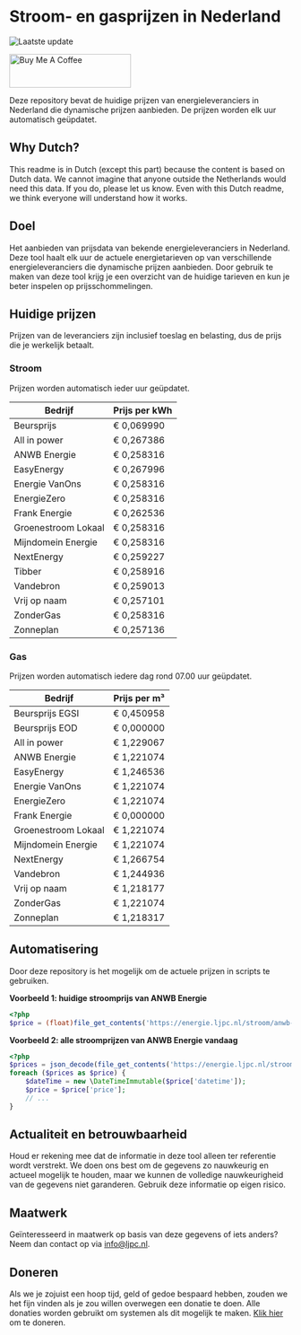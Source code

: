 # Stroom- en gasprijzen in Nederland

![Laatste update](https://img.shields.io/badge/laatste%20update-2023--11--25%2004%3A00%20CET-brightgreen)

<a href="https://www.buymeacoffee.com/Lars-" target="_blank"><img src="https://cdn.buymeacoffee.com/buttons/v2/default-orange.png" alt="Buy Me A Coffee" height="60" style="height: 60px !important;width: 217px !important;" ></a>

Deze repository bevat de huidige prijzen van energieleveranciers in Nederland die dynamische prijzen aanbieden. De prijzen worden elk uur automatisch geüpdatet.

## Why Dutch?

This readme is in Dutch (except this part) because the content is based on Dutch data. We cannot imagine that anyone outside the Netherlands would need this data. If you do, please let us know. Even with this Dutch readme, we think
everyone will understand how it works.

## Doel

Het aanbieden van prijsdata van bekende energieleveranciers in Nederland. Deze tool haalt elk uur de actuele energietarieven op van verschillende energieleveranciers die dynamische prijzen aanbieden. Door gebruik te maken van deze tool
krijg je een overzicht van de huidige tarieven en kun je beter inspelen op prijsschommelingen.

## Huidige prijzen

Prijzen van de leveranciers zijn inclusief toeslag en belasting, dus de prijs die je werkelijk betaalt.

### Stroom

Prijzen worden automatisch ieder uur geüpdatet.

 Bedrijf | Prijs per kWh 
---------|---------------
Beursprijs | € 0,069990
All in power | € 0,267386
ANWB Energie | € 0,258316
EasyEnergy | € 0,267996
Energie VanOns | € 0,258316
EnergieZero | € 0,258316
Frank Energie | € 0,262536
Groenestroom Lokaal | € 0,258316
Mijndomein Energie | € 0,258316
NextEnergy | € 0,259227
Tibber | € 0,258916
Vandebron | € 0,259013
Vrij op naam | € 0,257101
ZonderGas | € 0,258316
Zonneplan | € 0,257136


### Gas

Prijzen worden automatisch iedere dag rond 07.00 uur geüpdatet.

 Bedrijf | Prijs per m³ 
---------|--------------
Beursprijs EGSI | € 0,450958
Beursprijs EOD | € 0,000000
All in power | € 1,229067
ANWB Energie | € 1,221074
EasyEnergy | € 1,246536
Energie VanOns | € 1,221074
EnergieZero | € 1,221074
Frank Energie | € 0,000000
Groenestroom Lokaal | € 1,221074
Mijndomein Energie | € 1,221074
NextEnergy | € 1,266754
Vandebron | € 1,244936
Vrij op naam | € 1,218177
ZonderGas | € 1,221074
Zonneplan | € 1,218317


## Automatisering

Door deze repository is het mogelijk om de actuele prijzen in scripts te gebruiken.

**Voorbeeld 1: huidige stroomprijs van ANWB Energie**

```php
<?php
$price = (float)file_get_contents('https://energie.ljpc.nl/stroom/anwb-energie-nu.txt');

```

**Voorbeeld 2: alle stroomprijzen van ANWB Energie vandaag**

```php
<?php
$prices = json_decode(file_get_contents('https://energie.ljpc.nl/stroom/all-in-power-vandaag.json'),true);
foreach ($prices as $price) {
    $dateTime = new \DateTimeImmutable($price['datetime']);
    $price = $price['price'];
    // ...
}
```

## Actualiteit en betrouwbaarheid

Houd er rekening mee dat de informatie in deze tool alleen ter referentie wordt verstrekt. We doen ons best om de gegevens zo nauwkeurig en actueel mogelijk te houden, maar we kunnen de volledige nauwkeurigheid van de gegevens niet
garanderen. Gebruik deze informatie op eigen risico.

## Maatwerk

Geïnteresseerd in maatwerk op basis van deze gegevens of iets anders? Neem dan contact op
via [info@ljpc.nl](mailto:info@ljpc.nl?subject=Energie%20prijzen).

## Doneren

Als we je zojuist een hoop tijd, geld of gedoe bespaard hebben, zouden we het fijn vinden als je zou willen overwegen een
donatie te doen. Alle donaties worden gebruikt om systemen als dit mogelijk te
maken. [Klik hier](https://www.buymeacoffee.com/Lars-) om te doneren.
